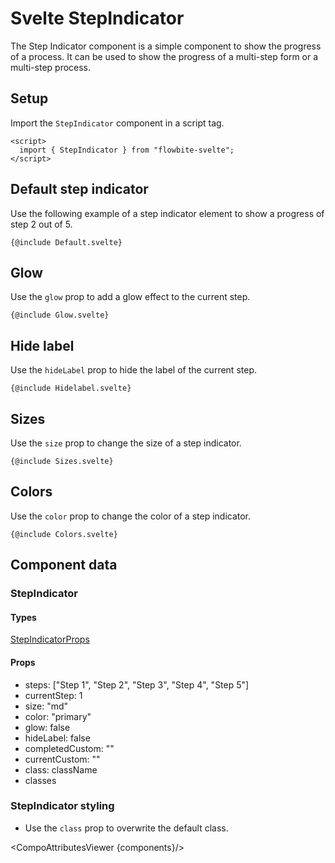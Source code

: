 # Svelte StepIndicator


The Step Indicator component is a simple component to show the progress of a process. It can be used to show the progress of a multi-step form or a multi-step process.

## Setup

Import the `StepIndicator` component in a script tag.

```svelte
<script>
  import { StepIndicator } from "flowbite-svelte";
</script>
```

## Default step indicator

Use the following example of a step indicator element to show a progress of step 2 out of 5.

```svelte
{@include Default.svelte}
```

## Glow

Use the `glow` prop to add a glow effect to the current step.

```svelte
{@include Glow.svelte}
```

## Hide label

Use the `hideLabel` prop to hide the label of the current step.

```svelte
{@include Hidelabel.svelte}
```

## Sizes

Use the `size` prop to change the size of a step indicator.

```svelte
{@include Sizes.svelte}
```

## Colors

Use the `color` prop to change the color of a step indicator.

```svelte
{@include Colors.svelte}
```

## Component data

### StepIndicator

#### Types

[StepIndicatorProps](https://github.com/themesberg/flowbite-svelte/blob/main/src/lib/types.ts#L1519)

#### Props

- steps: ["Step 1", "Step 2", "Step 3", "Step 4", "Step 5"]
- currentStep: 1
- size: "md"
- color: "primary"
- glow: false
- hideLabel: false
- completedCustom: ""
- currentCustom: ""
- class: className
- classes


### StepIndicator styling

- Use the `class` prop to overwrite the default class.

<CompoAttributesViewer {components}/>
